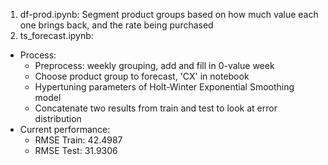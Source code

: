 1. df-prod.ipynb: Segment product groups based on how much value each one brings back, and the rate being purchased
2. ts_forecast.ipynb:
- Process:
    + Preprocess: weekly grouping, add and fill in 0-value week
    + Choose product group to forecast, 'CX' in notebook
    + Hypertuning parameters of Holt-Winter Exponential Smoothing model
    + Concatenate two results from train and test to look at error distribution
- Current performance:
    + RMSE Train: 42.4987
    + RMSE Test: 31.9306
